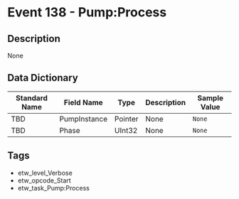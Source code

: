 # Event 138 - Pump:Process

## Description
None

## Data Dictionary
|Standard Name|Field Name|Type|Description|Sample Value|
|---|---|---|---|---|
|TBD|PumpInstance|Pointer|None|`None`|
|TBD|Phase|UInt32|None|`None`|

## Tags
* etw_level_Verbose
* etw_opcode_Start
* etw_task_Pump:Process